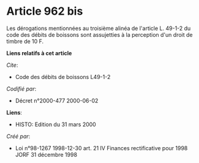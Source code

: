 # Article 962 bis

Les dérogations mentionnées au troisième alinéa de l'article L. 49-1-2 du code des débits de boissons sont assujetties à la
perception d'un droit de timbre de 10 F.

**Liens relatifs à cet article**

_Cite_:

  - Code des débits de boissons L49-1-2

_Codifié par_:

  - Décret n°2000-477 2000-06-02

**Liens**:

  - HISTO: Edition du 31 mars 2000

_Créé par_:

  - Loi n°98-1267 1998-12-30 art. 21 IV Finances rectificative pour 1998 JORF 31 décembre 1998
